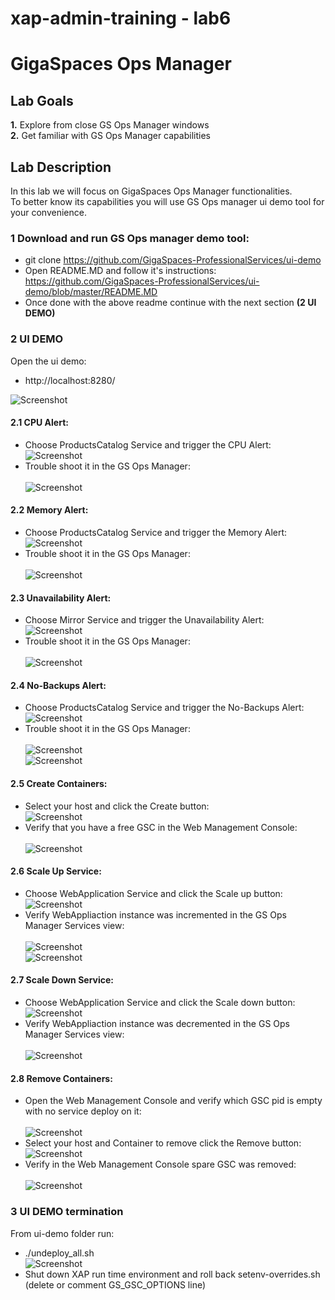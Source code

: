 # xap-admin-training - lab6

# GigaSpaces Ops Manager 

## Lab Goals

**1.** Explore from close GS Ops Manager windows <br />
**2.** Get familiar with GS Ops Manager capabilities<br />

## Lab Description
In this lab we will focus on GigaSpaces Ops Manager functionalities.<br>
To better know its capabilities you will use GS Ops manager ui demo tool for your convenience.

### 1 Download and run GS Ops manager demo tool:

*  git clone https://github.com/GigaSpaces-ProfessionalServices/ui-demo<br>
*  Open README.MD and follow it's instructions:<br>
       https://github.com/GigaSpaces-ProfessionalServices/ui-demo/blob/master/README.MD  <br> 
* Once done with the above readme continue with the next section **(2 UI DEMO)** 
       
### 2 UI DEMO

Open the ui demo:<br>
* http://localhost:8280/

![Screenshot](./Pictures/Picture1.png)

#### 2.1 CPU Alert:
* Choose ProductsCatalog Service and trigger the CPU Alert:<br>
![Screenshot](./Pictures/Picture2.png)
* Trouble shoot it in the GS Ops Manager:<br><br>
![Screenshot](./Pictures/Picture3.png)

#### 2.2 Memory Alert:
* Choose ProductsCatalog Service and trigger the Memory Alert:<br>
![Screenshot](./Pictures/Picture4.png)
* Trouble shoot it in the GS Ops Manager:<br><br>
![Screenshot](./Pictures/Picture5.png)

#### 2.3 Unavailability Alert:
* Choose Mirror Service and trigger the Unavailability Alert:<br>
![Screenshot](./Pictures/Picture6.png)
* Trouble shoot it in the GS Ops Manager:<br><br>
![Screenshot](./Pictures/Picture7.png)

#### 2.4 No-Backups Alert:
* Choose ProductsCatalog Service and trigger the No-Backups Alert:<br>
![Screenshot](./Pictures/Picture8.png)
* Trouble shoot it in the GS Ops Manager:<br><br>
![Screenshot](./Pictures/Picture9.png)<br>
![Screenshot](Pictures/Picture10.png)

#### 2.5 Create Containers:
* Select your host and click the Create button:<br>
![Screenshot](./Pictures/Picture11.png)
* Verify that you have a free GSC in the Web Management Console:<br><br>
![Screenshot](./Pictures/Picture12.png)

#### 2.6 Scale Up Service:
* Choose WebApplication Service and click the Scale up button:<br>
![Screenshot](./Pictures/Picture13.png)
* Verify WebAppliaction instance was incremented in the GS Ops Manager Services view:<br><br>
![Screenshot](./Pictures/Picture14.png)<br>
![Screenshot](./Pictures/Picture15.png)

#### 2.7 Scale Down Service:
* Choose WebApplication Service and click the Scale down button:<br>
![Screenshot](./Pictures/Picture16.png)
* Verify WebAppliaction instance was decremented in the GS Ops Manager Services view:<br><br>
![Screenshot](./Pictures/Picture17.png)

#### 2.8 Remove Containers:
* Open the Web Management Console and verify which GSC pid is empty with no service deploy on it:<br><br>
![Screenshot](./Pictures/Picture18.png)
* Select your host and Container to remove click the Remove button:<br>
![Screenshot](./Pictures/Picture19.png)
* Verify in the Web Management Console spare GSC was removed:<br><br>
![Screenshot](./Pictures/Picture20.png)

### 3 UI DEMO termination

From ui-demo folder run:<br>
* ./undeploy_all.sh<br>
![Screenshot](./Pictures/Picture21.png)
* Shut down XAP run time environment and roll back setenv-overrides.sh (delete or comment GS_GSC_OPTIONS line)



      


    